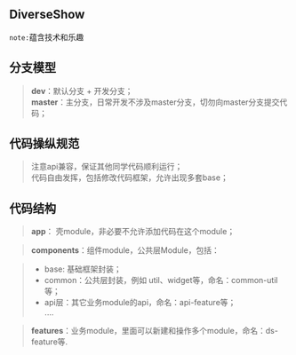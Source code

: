 ## DiverseShow
`note:`蕴含技术和乐趣

## 分支模型
> **dev**：默认分支 + 开发分支；    
> **master**：主分支，日常开发不涉及master分支，切勿向master分支提交代码；    

## 代码操纵规范
> 注意api兼容，保证其他同学代码顺利运行；    
> 代码自由发挥，包括修改代码框架，允许出现多套base；    

## 代码结构
> **app**： 壳module，非必要不允许添加代码在这个module；    

> **components**：组件module，公共层Module，包括： 

>- base: 基础框架封装；    
>- common：公共层封装，例如 util、widget等，命名：common-util等；    
>- api层：其它业务module的api，命名：api-feature等；    
    ....    
    
> **features**：业务module，里面可以新建和操作多个module，命名：ds-feature等.   
